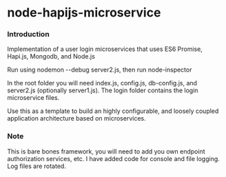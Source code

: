 # node-hapijs-microservice
<h3>Introduction</h3>
Implementation of a user login microservices that uses ES6 Promise, Hapi.js, Mongodb, and Node.js

Run using nodemon --debug server2.js, then run node-inspector

In the root folder you will need index.js, config.js, db-config.js, and server2.js (optionally server1.js). The login folder contains the login microservice files. 

Use this as a template to build an highly configurable, and loosely coupled application architecture based on microservices. 

<h3>Note</h3>
This is bare bones framework, you will need to add you own endpoint authorization services, etc. I have added code for console and file logging. Log files are rotated. 
